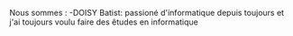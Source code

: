 Nous sommes :
-DOISY Batist: passioné d'informatique depuis toujours et j'ai toujours voulu faire des êtudes en informatique
